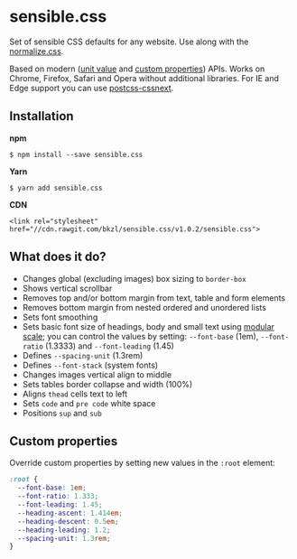 # sensible.css

Set of sensible CSS defaults for any website. Use along with the [normalize.css](https://necolas.github.io/normalize.css/).

Based on modern ([unit value](http://caniuse.com/#feat=calc) and [custom properties](http://caniuse.com/#feat=css-variables)) APIs. Works on Chrome, Firefox, Safari and Opera without additional libraries. For IE and Edge support you can use [postcss-cssnext](http://cssnext.io).

## Installation

**npm**

`$ npm install --save sensible.css`

**Yarn**

`$ yarn add sensible.css`

**CDN**

`<link rel="stylesheet" href="//cdn.rawgit.com/bkzl/sensible.css/v1.0.2/sensible.css">`


## What does it do?

- Changes global (excluding images) box sizing to `border-box`
- Shows vertical scrollbar
- Removes top and/or bottom margin from text, table and form elements
- Removes bottom margin from nested ordered and unordered lists
- Sets font smoothing
- Sets basic font size of headings, body and small text using [modular scale](http://www.modularscale.com/); you can control the values by setting: `--font-base` (1em), `--font-ratio` (1.3333) and `--font-leading` (1.45)
- Defines `--spacing-unit` (1.3rem)
- Defines `--font-stack` (system fonts)
- Changes images vertical align to middle
- Sets tables border collapse and width (100%)
- Aligns `thead` cells text to left
- Sets `code` and `pre code` white space
- Positions `sup` and `sub`

## Custom properties

Override custom properties by setting new values in the `:root` element:

```css
:root {
  --font-base: 1em;
  --font-ratio: 1.333;
  --font-leading: 1.45;
  --heading-ascent: 1.414em;
  --heading-descent: 0.5em;
  --heading-leading: 1.2;
  --spacing-unit: 1.3rem;
}
```
